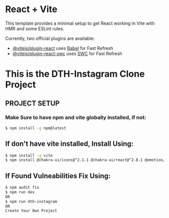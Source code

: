 # React + Vite

This template provides a minimal setup to get React working in Vite with HMR and some ESLint rules.

Currently, two official plugins are available:

- [@vitejs/plugin-react](https://github.com/vitejs/vite-plugin-react/blob/main/packages/plugin-react/README.md) uses [Babel](https://babeljs.io/) for Fast Refresh
- [@vitejs/plugin-react-swc](https://github.com/vitejs/vite-plugin-react-swc) uses [SWC](https://swc.rs/) for Fast Refresh


# This is the  DTH-Instagram Clone Project 


## PROJECT SETUP

### Make Sure to have npm and vite globally installed, if not:
```bash
$ npm install -g npm@latest
```

## If don't have vite installed, Install Using:
```bash
$ npm install -g vite 
$ npm install @chakra-ui/icons@^2.1.1 @chakra-ui/react@^2.8.1 @emotion/react@^11.11.1 @emotion/styled@^11.11.0 firebase@^10.5.2 framer-motion@^10.16.4 react@^18.2.0 react-dom@^18.2.0 react-firebase-hooks@^5.1.1 react-icons@^4.11.0 react-router-dom@^6.17.0 zustand@^4.4.5
```

## If Found Vulneabilities Fix Using:
```bash
$ npm audit fix
$ npm run dev
OR
$ npm run dth-instagram
OR
Create Your Own Project
```
